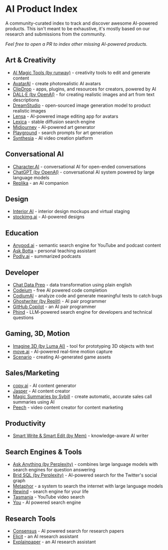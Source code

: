 # AI Product Index
A community-curated index to track and discover awesome AI-powered products. This isn't meant to be exhaustive, it's mostly based on our research and submissions from the community.

*Feel free to open a PR to index other missing AI-powered products.* 

## Art & Creativity

- [AI Magic Tools (by runway)](https://runwayml.com/ai-magic-tools/) - creativity tools to edit and generate content
- [AvatarAI](https://avatarai.me/) - create photorealistic AI avatars
- [ClipDrop](https://clipdrop.co/) - apps, plugins, and resources for creators, powered by AI
- [DALL·E (by OpenAI)](https://openai.com/dall-e-2/) - for creating realistic images and art from text descriptions 
- [DreamStudio](https://stability.ai/) - open-sourced image generation model to product realistic images
- [Lensa](https://prisma-ai.com/lensa) - AI-powered image editing app for avatars
- [Lexica](https://lexica.art/) - stable diffusion search engine
- [Midjourney](https://www.midjourney.com/app/) - AI-powered art generator
- [Playground](https://playgroundai.com/) - search prompts for art generation
- [Synthesia](https://www.synthesia.io/) - AI video creation platform

## Conversational AI

- [Character.AI](https://beta.character.ai/) - conversational AI for open-ended conversations
- [ChatGPT (by OpenAI)](https://chat.openai.com/) - conversational AI system powered by large language models
- [Replika](https://replika.ai/) - an AI companion

## Design

- [Interior AI](https://interiorai.com/) - interior design mockups and virtual staging
- [stockimg.ai](https://stockimg.ai/) - AI-powered designs

## Education

- [Anypod.ai](https://www.anypod.ai/) - semantic search engine for YouTube and podcast content
- [Ask Botta](https://askbotta.com/) - personal teaching assistant
- [Podly.ai](https://podly.ai/) - summarized podcasts


## Developer

- [Chat Data Prep](https://www.akkio.com/chat-data-prep) - data transformation using plain english
- [Codeium](https://www.codeium.com/) - free AI powered code completion
- [CodiumAI](https://www.codium.ai/) - analyze code and generate meaningful tests to catch bugs
- [Ghostwriter (by Replit)](https://replit.com/site/ghostwriter) - AI pair programmer
- [GitHub Copilot](https://github.com/features/copilot) - an AI pair programmer
- [Phind](https://phind.com/) - LLM-powered search engine for developers and technical questions

## Gaming, 3D, Motion

- [Imagine 3D (by Luma AI)](https://captures.lumalabs.ai/imagine) - tool for prototyping 3D objects with text
- [move.ai](https://www.move.ai/) - AI-powered real-time motion capture
- [Scenario](https://www.scenario.gg/) - creating AI-generated game assets

## Sales/Marketing

- [copy.ai](https://www.copy.ai/) - AI content generator
- [Jasper](https://www.jasper.ai/) - AI content creator
- [Magic Summaries by Sybill](https://www.sybill.ai/magic-summary) - create automatic, accurate sales call summaries using AI
- [Peech](https://www.peech-ai.com/) - video content creator for content marketing

## Productivity
- [Smart Write & Smart Edit (by Mem)](https://get.mem.ai/) - knowledge-aware AI writer

## Search Engines & Tools

- [Ask Anything (by Perplexity)](https://www.perplexity.ai/) - combines large language models with search engines for question answering
- [Brid SQL (by Perplexity)](https://www.perplexity.ai/sql) - AI-powered search for the Twitter's social graph
- [Metaphor](https://metaphor.systems/) - a system to search the internet with large language models
- [Rewind](https://www.rewind.ai/) - search engine for your life
- [Tasmania](https://tasmania.sievedata.com/) - YouTube video search
- [You](https://you.com/apps/discover) - AI powered search engine

## Research Tools

- [Consensus](https://consensus.app/) - AI powered search for research papers
- [Elicit](https://elicit.org/) - an AI research assistant
- [Explainpaper](https://www.explainpaper.com/) - an AI research assistant

